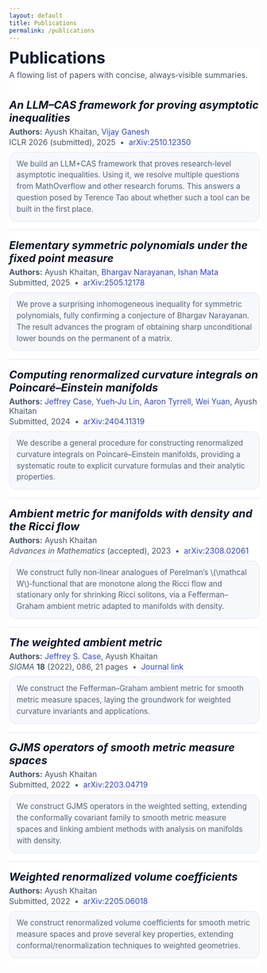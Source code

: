 ```yaml
---
layout: default
title: Publications
permalink: /publications
---
```


<!-- Publications (clean, white, un-numbered, always-visible summaries) -->
<section id="publications" class="pubs">

  <h1 class="pubs__title">Publications</h1>
  <p class="pubs__intro">A flowing list of papers with concise, always‑visible summaries.</p>

  <!-- Paper: LLM–CAS -->
  <article class="pub">
    <h2 class="pub__title"><em>An LLM–CAS framework for proving asymptotic inequalities</em></h2>
    <div class="pub__authors"><strong>Authors:</strong> Ayush Khaitan, <a href="https://www.cc.gatech.edu/people/vijay-ganesh">Vijay Ganesh</a></div>
    <div class="pub__meta">ICLR 2026 (submitted), 2025 &nbsp;•&nbsp; <a href="https://arxiv.org/abs/2510.12350">arXiv:2510.12350</a></div>
    <div class="pub__summary">
      We build an LLM+CAS framework that proves research‑level asymptotic inequalities. Using it, we resolve multiple questions from MathOverflow and other research forums. This answers a question posed by Terence Tao about whether such a tool can be built in the first place.
    </div>
  </article>

  <!-- Paper: Elementary symmetric polynomials -->
  <article class="pub">
    <h2 class="pub__title"><em>Elementary symmetric polynomials under the fixed point measure</em></h2>
    <div class="pub__authors"><strong>Authors:</strong> Ayush Khaitan, <a href="https://sites.math.rutgers.edu/~narayanan/">Bhargav Narayanan</a>, <a href="https://sites.google.com/site/ishanmata">Ishan Mata</a></div>
    <div class="pub__meta">Submitted, 2025 &nbsp;•&nbsp; <a href="https://arxiv.org/abs/2505.12178">arXiv:2505.12178</a></div>
    <div class="pub__summary">
      We prove a surprising inhomogeneous inequality for symmetric polynomials, fully confirming a conjecture of Bhargav Narayanan. The result advances the program of obtaining sharp unconditional lower bounds on the permanent of a matrix.
    </div>
  </article>

  <!-- Paper: Poincaré–Einstein -->
  <article class="pub">
    <h2 class="pub__title"><em>Computing renormalized curvature integrals on Poincaré–Einstein manifolds</em></h2>
    <div class="pub__authors"><strong>Authors:</strong> <a href="https://sites.google.com/view/jeffreyscase">Jeffrey Case</a>, <a href="https://sites.google.com/view/yuehjulin">Yueh‑Ju Lin</a>, <a href="https://aaron-tyrrell.com">Aaron Tyrrell</a>, <a href="https://www.genealogy.math.ndsu.nodak.edu/id.php?id=241215">Wei Yuan</a>, Ayush Khaitan</div>
    <div class="pub__meta">Submitted, 2024 &nbsp;•&nbsp; <a href="https://arxiv.org/abs/2404.11319">arXiv:2404.11319</a></div>
    <div class="pub__summary">
      We describe a general procedure for constructing renormalized curvature integrals on Poincaré–Einstein manifolds, providing a systematic route to explicit curvature formulas and their analytic properties.
    </div>
  </article>

  <!-- Paper: Ambient metric with density + Ricci flow -->
  <article class="pub">
    <h2 class="pub__title"><em>Ambient metric for manifolds with density and the Ricci flow</em></h2>
    <div class="pub__authors"><strong>Authors:</strong> Ayush Khaitan</div>
    <div class="pub__meta"><em>Advances in Mathematics</em> (accepted), 2023 &nbsp;•&nbsp; <a href="https://arxiv.org/abs/2308.02061">arXiv:2308.02061</a></div>
    <div class="pub__summary">
      We construct fully non‑linear analogues of Perelman’s \(\mathcal W\)‑functional that are monotone along the Ricci flow and stationary only for shrinking Ricci solitons, via a Fefferman–Graham ambient metric adapted to manifolds with density.
    </div>
  </article>

  <!-- Paper: Weighted ambient metric -->
  <article class="pub">
    <h2 class="pub__title"><em>The weighted ambient metric</em></h2>
    <div class="pub__authors"><strong>Authors:</strong> <a href="http://www.personal.psu.edu/jqc5026/">Jeffrey S. Case</a>, Ayush Khaitan</div>
    <div class="pub__meta"><em>SIGMA</em> <strong>18</strong> (2022), 086, 21 pages &nbsp;•&nbsp; <a href="https://www.emis.de/journals/SIGMA/2022/086/">Journal link</a></div>
    <div class="pub__summary">
      We construct the Fefferman–Graham ambient metric for smooth metric measure spaces, laying the groundwork for weighted curvature invariants and applications.
    </div>
  </article>

  <!-- Paper: GJMS (weighted) -->
  <article class="pub">
    <h2 class="pub__title"><em>GJMS operators of smooth metric measure spaces</em></h2>
    <div class="pub__authors"><strong>Authors:</strong> Ayush Khaitan</div>
    <div class="pub__meta">Submitted, 2022 &nbsp;•&nbsp; <a href="https://arxiv.org/abs/2203.04719">arXiv:2203.04719</a></div>
    <div class="pub__summary">
      We construct GJMS operators in the weighted setting, extending the conformally covariant family to smooth metric measure spaces and linking ambient methods with analysis on manifolds with density.
    </div>
  </article>

  <!-- Paper: Weighted renormalized volume coefficients -->
  <article class="pub">
    <h2 class="pub__title"><em>Weighted renormalized volume coefficients</em></h2>
    <div class="pub__authors"><strong>Authors:</strong> Ayush Khaitan</div>
    <div class="pub__meta">Submitted, 2022 &nbsp;•&nbsp; <a href="https://arxiv.org/abs/2205.06018">arXiv:2205.06018</a></div>
    <div class="pub__summary">
      We construct renormalized volume coefficients for smooth metric measure spaces and prove several key properties, extending conformal/renormalization techniques to weighted geometries.
    </div>
  </article>

</section>

<!-- Page-local styles (white / off-white, calm, crisp) -->
<style>
  /* Palette + spacing */
  :root{
    --bg: #ffffff;           /* page background (white) */
    --surface: #ffffff;      /* article surface */
    --t-ink: #0f172a;        /* title/body text */
    --t-mute: #475569;       /* secondary text */
    --t-soft: #55627a;       /* summary text */
    --line: #e6e8ee;         /* light rule/border */
    --chip: #f7f8fc;         /* off-white for the summary box */
    --link: #3347c2;         /* relaxed indigo */
    --link-underline: rgba(51,71,194,.35);
    --r: 14px;               /* rounded radii */
    --x: 18px;               /* horizontal rhythm */
    --y: 14px;               /* vertical rhythm */
  }

  /* Scope styles to this page so we don't fight your site theme */
  .pubs{ 
    background: var(--bg);
    max-width: 900px;
  }
  .pubs__title{
    margin: 0 0 4px 0;
    font-size: 2rem;
    line-height: 1.2;
    color: var(--t-ink);
  }
  .pubs__intro{
    margin: 0 0 20px 0;
    color: var(--t-mute);
    font-size: 1rem;
  }

  .pub{
    padding: calc(var(--y) * 1.2) 0;
    border-top: 1px solid var(--line);
  }
  .pub:first-of-type{ border-top: 0; }

  .pub__title{
    margin: 0 0 6px 0;
    font-size: 1.35rem;
    font-weight: 650;
    color: var(--t-ink);
  }
  .pub__title em{ font-style: italic; }

  .pub__authors,
  .pub__meta{
    margin: 2px 0;
    font-size: 0.98rem;
    color: var(--t-mute);
  }

  .pub__meta a, .pub__authors a{
    color: var(--link);
    text-decoration: none;
    border-bottom: 1px dotted var(--link-underline);
  }
  .pub__meta a:hover, .pub__authors a:hover{
    border-bottom-color: transparent;
  }

  /* Summary box: small, crisp, relaxed */
  .pub__summary{
    margin-top: 10px;
    padding: 12px 14px;
    background: var(--chip);
    border: 1px solid var(--line);
    border-radius: var(--r);
    color: var(--t-soft);
    font-size: 0.95rem;
    line-height: 1.5;
  }

  /* Nice rhythm on narrow screens */
  @media (max-width: 640px){
    .pubs{ padding-right: 2px; }
    .pub__title{ font-size: 1.2rem; }
    .pub__summary{ font-size: 0.94rem; }
  }
</style>
